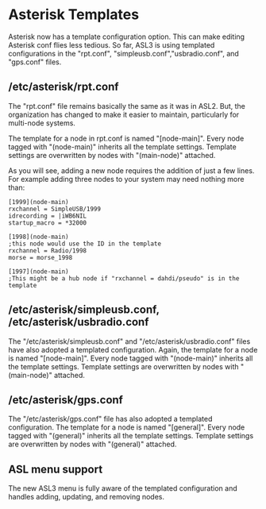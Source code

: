 # Asterisk Templates

Asterisk now has a template configuration option. This can make editing Asterisk conf flies less tedious. So far, ASL3 is using templated configurations in the "rpt.conf", "simpleusb.conf","usbradio.conf", and "gps.conf" files.

## /etc/asterisk/rpt.conf

The "rpt.conf" file remains basically the same as it was in ASL2.  But, the organization has changed to make it easier to maintain, particularly for multi-node systems.

The template for a node in rpt.conf is named "[node-main]".  Every node tagged with "(node-main)" inherits all the template settings.  Template settings are overwritten by nodes with "(main-node)" attached.

As you will see, adding a new node requires the addition of just a few lines.  For example adding three nodes to your system may need nothing more than:

```text
[1999](node-main)
rxchannel = SimpleUSB/1999
idrecording = |iWB6NIL
startup_macro = *32000

[1998](node-main)
;this node would use the ID in the template
rxchannel = Radio/1998
morse = morse_1998

[1997](node-main)
;This might be a hub node if "rxchannel = dahdi/pseudo" is in the template
```

## /etc/asterisk/simpleusb.conf, /etc/asterisk/usbradio.conf

The "/etc/asterisk/simpleusb.conf" and "/etc/asterisk/usbradio.conf" files have also adopted a templated configuration.  Again, the template for a node is named "[node-main]".  Every node tagged with "(node-main)" inherits all the template settings.  Template settings are overwritten by nodes with "(main-node)" attached.

## /etc/asterisk/gps.conf

The "/etc/asterisk/gps.conf" file has also adopted a templated configuration.  The template for a node is named "[general]".  Every node tagged with "(general)" inherits all the template settings.  Template settings are overwritten by nodes with "(general)" attached.

## ASL menu support

The new ASL3 menu is fully aware of the templated configuration and handles adding, updating, and removing nodes.

